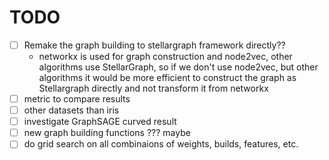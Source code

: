 # TODO

- [ ] Remake the graph building to stellargraph framework directly??
  - networkx is used for graph construction and node2vec, other algorithms use StellarGraph, so if we don't use node2vec, but other algorithms it would be more efficient to construct the graph as Stellargraph directly and not transform it from networkx
- [ ] metric to compare results
- [ ] other datasets than iris
- [ ] investigate GraphSAGE curved result
- [ ] new graph building functions ??? maybe
- [ ] do grid search on all combinaions of weights, builds, features, etc.
